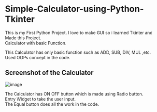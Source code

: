 # Simple-Calculator-using-Python-Tkinter

This is my First Python Project. I love to make GUI so i learned Tkinter and Made this Project. <br/>
Calculator with basic Function.<br/>

This Calculator has only basic function such as ADD, SUB, DIV, MUL ,etc.<br/>
Used OOPs concept in the code.<br/>


## Screenshot of the Calculator
![image](https://user-images.githubusercontent.com/87264935/160288771-04c7df54-da2a-4edf-8d34-445707a9cccf.png)

The Calculator has ON OFF button which is made using Radio button.<br/>
Entry Widget to take the user input.<br/>
The Equal button does all the work in the code.<br/>

